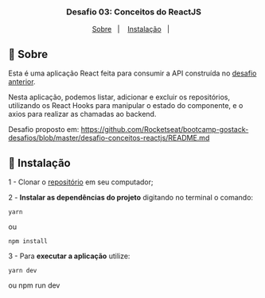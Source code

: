 <h3 align="center">
  Desafio 03: Conceitos do ReactJS
</h3>


<p align="center">
  <a href="#-sobre">Sobre</a>&nbsp;&nbsp;&nbsp;|&nbsp;&nbsp;&nbsp;
  <a href="#-instalação">Instalação</a>&nbsp;&nbsp;&nbsp;|&nbsp;&nbsp;&nbsp;
</p>


## 🚀 **Sobre**
Esta é uma aplicação React feita para consumir a API construída no [desafio anterior](https://github.com/MateusTymoniuk/gostack2020-desafio02-conceitos-nodejs).

Nesta aplicação, podemos listar, adicionar e excluir os repositórios, utilizando os React Hooks para manipular o estado do componente, e o axios para realizar as chamadas ao backend.

Desafio proposto em: https://github.com/Rocketseat/bootcamp-gostack-desafios/blob/master/desafio-conceitos-reactjs/README.md

## 🚀 **Instalação**
1 - Clonar o [repositório](https://github.com/MateusTymoniuk/gostack2020-desafio03-conceitos-reactjs) em seu computador;

2 - **Instalar as dependências do projeto** digitando no terminal o comando:

    yarn

ou

    npm install

3 - Para **executar a aplicação** utilize:

    yarn dev

ou
    npm run dev
